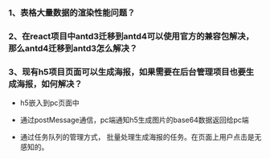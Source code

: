 ### 1、表格大量数据的渲染性能问题？

### 2、在react项目中antd3迁移到antd4可以使用官方的兼容包解决， 那么antd4迁移到antd3怎么解决？

### 3、现有h5项目页面可以生成海报，如果需要在后台管理项目也要生成海报，如何解决？

- h5嵌入到pc页面中

- 通过postMessage通信，pc端通知h5生成图片的base64数据返回给pc端

- 通过任务队列的管理方式， 批量处理生成海报的任务。在页面上用户点击是无感知的。

  

